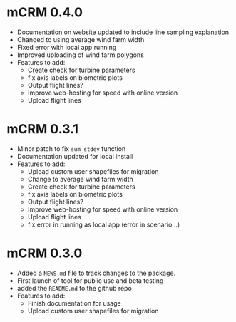 # mCRM 0.4.0
* Documentation on website updated to include line sampling explanation
* Changed to using average wind farm width
* Fixed error with local app running
* Improved uploading of wind farm polygons
* Features to add:
  * Create check for turbine parameters
  * fix axis labels on biometric plots
  * Output flight lines? 
  * Improve web-hosting for speed with online version
  * Upload flight lines
  

# mCRM 0.3.1

* Minor patch to fix `sum_stdev` function
* Documentation updated for local install
* Features to add:
  * Upload custom user shapefiles for migration
  * Change to average wind farm width
  * Create check for turbine parameters
  * fix axis labels on biometric plots
  * Output flight lines? 
  * Improve web-hosting for speed with online version
  * Upload flight lines
  * fix error in running as local app (error in scenario...)

# mCRM 0.3.0

* Added a `NEWS.md` file to track changes to the package.
* First launch of tool for public use and beta testing
* added the `README.md` to the github repo
* Features to add:
  * Finish documentation for usage
  * Upload custom user shapefiles for migration
